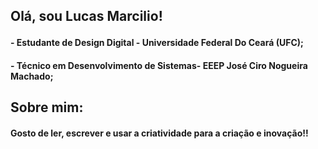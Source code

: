 __<h2> Olá, sou Lucas Marcilio!__
<h4> - Estudante de Design Digital - Universidade Federal Do Ceará (UFC);
<h4> - Técnico em Desenvolvimento de Sistemas- EEEP José Ciro Nogueira Machado;


<h2> Sobre mim:
<h4> Gosto de ler, escrever e usar a criatividade para a criação e inovação!! 
